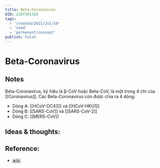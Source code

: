 ```yaml
---
title: Beta-Coronavirus
UID: 2107101320
tags:
  - 'created/2021/Jul/10'
  - 'seed'
  - 'permanent/concept'
publish: False
---
```

# Beta-Coronavirus

## Notes
Beta-Coronavirus, ký hiệu là β-CoV hoặc Beta-CoV, là một trong 4 chi của [[Coronavirus]]. 
Các Beta-Coronavirus còn được chia ra 4 dòng:

- Dòng A: [[HCoV-OC43]] và [[HCoV-HKU1]]
- Dòng B: [[SARS-CoV]] và [[SARS-CoV-2]]
- Dòng C: [[MERS-CoV]]

## Ideas & thoughts:

## Reference:
- [wiki](https://vi.wikipedia.org/wiki/Betacoronavirus)
